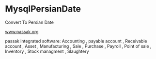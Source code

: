 # MysqlPersianDate
Convert To Persian Date


www.passak.org

passak integrated software: 
Accounting ,
payable account ,
Receivable account ,
Asset ,
Manufacturing ,
Sale , 
Purchase ,
Payroll ,
Point of sale ,
Inventory ,
Stock managment ,
Slaughtery
